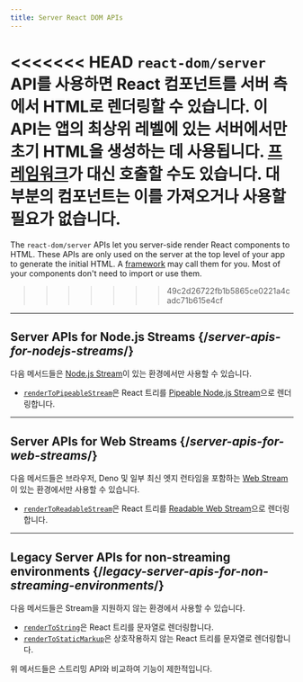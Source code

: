 ```yaml
---
title: Server React DOM APIs
---
```


<Intro>

<<<<<<< HEAD
`react-dom/server` API를 사용하면 React 컴포넌트를 서버 측에서 HTML로 렌더링할 수 있습니다. 이 API는 앱의 최상위 레벨에 있는 서버에서만 초기 HTML을 생성하는 데 사용됩니다. [프레임워크](/learn/start-a-new-react-project#production-grade-react-frameworks)가 대신 호출할 수도 있습니다. 대부분의 컴포넌트는 이를 가져오거나 사용할 필요가 없습니다.
=======
The `react-dom/server` APIs let you server-side render React components to HTML. These APIs are only used on the server at the top level of your app to generate the initial HTML. A [framework](/learn/start-a-new-react-project#full-stack-frameworks) may call them for you. Most of your components don't need to import or use them.
>>>>>>> 49c2d26722fb1b5865ce0221a4cadc71b615e4cf

</Intro>

---

## Server APIs for Node.js Streams {/*server-apis-for-nodejs-streams*/}

다음 메서드들은 [Node.js Stream](https://nodejs.org/api/stream.html)이 있는 환경에서만 사용할 수 있습니다.

* [`renderToPipeableStream`](/reference/react-dom/server/renderToPipeableStream)은 React 트리를 [Pipeable Node.js Stream](https://nodejs.org/api/stream.html)으로 렌더링합니다.

---

## Server APIs for Web Streams {/*server-apis-for-web-streams*/}

다음 메서드들은 브라우저, Deno 및 일부 최신 엣지 런타임을 포함하는 [Web Stream](https://developer.mozilla.org/en-US/docs/Web/API/Streams_API)이 있는 환경에서만 사용할 수 있습니다.

* [`renderToReadableStream`](/reference/react-dom/server/renderToReadableStream)은 React 트리를 [Readable Web Stream](https://developer.mozilla.org/en-US/docs/Web/API/ReadableStream)으로 렌더링합니다.

---

## Legacy Server APIs for non-streaming environments {/*legacy-server-apis-for-non-streaming-environments*/}

다음 메서드들은 Stream을 지원하지 않는 환경에서 사용할 수 있습니다.

* [`renderToString`](/reference/react-dom/server/renderToString)은 React 트리를 문자열로 렌더링합니다.
* [`renderToStaticMarkup`](/reference/react-dom/server/renderToStaticMarkup)은 상호작용하지 않는 React 트리를 문자열로 렌더링합니다.

위 메서드들은 스트리밍 API와 비교하여 기능이 제한적입니다.
